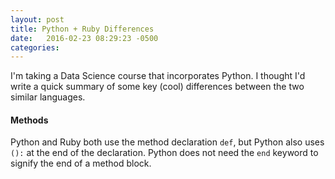 ```yaml
---
layout: post
title: Python + Ruby Differences
date:   2016-02-23 08:29:23 -0500
categories:
---
```


I'm taking a Data Science course that incorporates Python. I thought I'd write a quick summary of some key (cool) differences between the two similar languages.

#### Methods
Python and Ruby both use the method declaration `def`, but Python also uses `():` at the end of the declaration. Python does not need the `end` keyword to signify the end of a method block.
